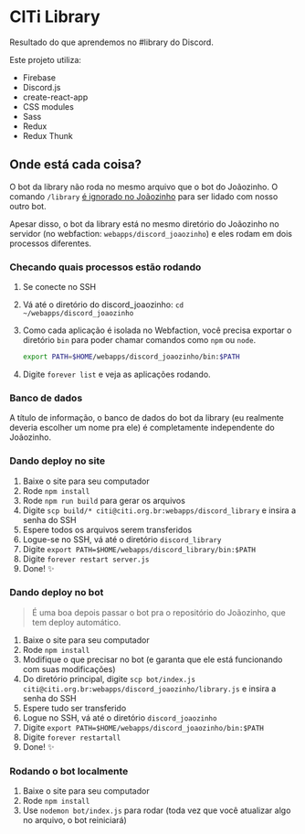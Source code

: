 # CITi Library
Resultado do que aprendemos no #library do Discord.

Este projeto utiliza:
- Firebase
- Discord.js
- create-react-app
- CSS modules
- Sass
- Redux
- Redux Thunk

## Onde está cada coisa?
O bot da library não roda no mesmo arquivo que o bot do Joãozinho. O comando `/library` [é ignorado no Joãozinho](https://github.com/CITi-UFPE/discord-joaozinho/blob/master/bot.js#L186) para ser lidado com nosso outro bot.

Apesar disso, o bot da library está no mesmo diretório do Joãozinho no servidor (no webfaction: `webapps/discord_joaozinho`) e eles rodam em dois processos diferentes.

### Checando quais processos estão rodando
1. Se conecte no SSH
1. Vá até o diretório do discord_joaozinho: `cd ~/webapps/discord_joaozinho`
1. Como cada aplicação é isolada no Webfaction, você precisa exportar o diretório `bin` para poder chamar comandos como `npm` ou `node`.

    ```bash
    export PATH=$HOME/webapps/discord_joaozinho/bin:$PATH
    ```
1. Digite `forever list` e veja as aplicações rodando.

### Banco de dados
A título de informação, o banco de dados do bot da library (eu realmente deveria escolher um nome pra ele) é completamente independente do Joãozinho.

### Dando deploy no site
1. Baixe o site para seu computador
1. Rode `npm install`
1. Rode `npm run build` para gerar os arquivos
1. Digite `scp build/* citi@citi.org.br:webapps/discord_library` e insira a senha do SSH
1. Espere todos os arquivos serem transferidos
1. Logue-se no SSH, vá até o diretório `discord_library`
1. Digite `export PATH=$HOME/webapps/discord_library/bin:$PATH`
1. Digite `forever restart server.js`
1. Done! :sparkles:

### Dando deploy no bot
> É uma boa depois passar o bot pra o repositório do Joãozinho, que tem deploy automático.
1. Baixe o site para seu computador
1. Rode `npm install`
1. Modifique o que precisar no bot (e garanta que ele está funcionando com suas modificações)
1. Do diretório principal, digite `scp bot/index.js citi@citi.org.br:webapps/discord_joaozinho/library.js` e insira a senha do SSH
1. Espere tudo ser transferido
1. Logue no SSH, vá até o diretório `discord_joaozinho`
1. Digite `export PATH=$HOME/webapps/discord_joaozinho/bin:$PATH`
1. Digite `forever restartall`
1. Done! :sparkles:

### Rodando o bot localmente
1. Baixe o site para seu computador
1. Rode `npm install`
1. Use `nodemon bot/index.js` para rodar (toda vez que você atualizar algo no arquivo, o bot reiniciará)
